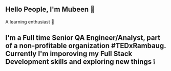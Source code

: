 
##

## Hello People, I'm Mubeen 👋

A learning enthusiast 🎯
## I'm a Full time Senior QA Engineer/Analyst, part of a non-profitable organization #TEDxRambaug. Currently I'm imporoving my Full Stack Development skills and exploring new things ❕



